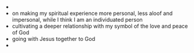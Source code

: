 -
- on making my spiritual experience more personal, less aloof and impersonal, while I think I am an individuated person
- cultivating a deeper relationship with my symbol of the love and peace of God
- going with Jesus together to God
-